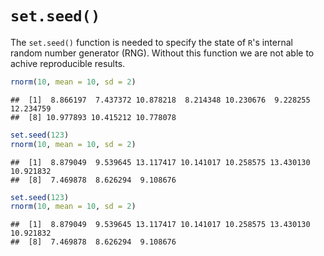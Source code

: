# `set.seed()`
The `set.seed()` function is needed to specify the state of `R`'s internal random number generator (RNG). 
Without this function we are not able to achive reproducible results.


```r
rnorm(10, mean = 10, sd = 2)
```

```
##  [1]  8.866197  7.437372 10.878218  8.214348 10.230676  9.228255 12.234759
##  [8] 10.977893 10.415212 10.778078
```


```r
set.seed(123)
rnorm(10, mean = 10, sd = 2)
```

```
##  [1]  8.879049  9.539645 13.117417 10.141017 10.258575 13.430130 10.921832
##  [8]  7.469878  8.626294  9.108676
```


```r
set.seed(123)
rnorm(10, mean = 10, sd = 2)
```

```
##  [1]  8.879049  9.539645 13.117417 10.141017 10.258575 13.430130 10.921832
##  [8]  7.469878  8.626294  9.108676
```

